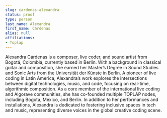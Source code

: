 ```yaml
---
slug: cardenas-alexandra
status: proof
type: person
last_name: Alexandra
first_name: Cárdenas
alias: null
affiliations:
- Toplap
---
```


Alexandra Cárdenas is a composer, live coder, and sound artist from Bogotá, Colombia,
currently based in Berlin. With a background in classical guitar and composition, she
earned her Master’s Degree in Sound Studies and Sonic Arts from the Universität der
Künste in Berlin. A pioneer of live coding in Latin America, Alexandra’s work explores the intersections between digital technologies, music, and code, focusing on real-time, algorithmic composition. As a core member of the international live coding and Algorave communities, she has co-founded multiple TOPLAP nodes, including Bogota, Mexico, and Berlin. In addition to her performances and installations, Alexandra is dedicated to fostering inclusive spaces in tech and music, representing diverse voices in the global creative coding scene.

